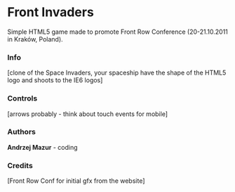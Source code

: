 Front Invaders
========

Simple HTML5 game made to promote Front Row Conference (20-21.10.2011 in Kraków, Poland).

### Info ###
[clone of the Space Invaders, your spaceship have the shape of the HTML5 logo and shoots to the IE6 logos]

### Controls ###
[arrows probably - think about touch events for mobile]

### Authors ###
**Andrzej Mazur** - coding

### Credits ###
[Front Row Conf for initial gfx from the website]